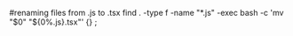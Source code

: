#renaming files from .js to .tsx
 find . -type f -name "*.js" -exec bash -c 'mv "$0" "${0%.js}.tsx"' {} \;